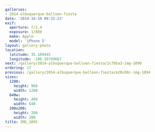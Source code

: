 ```yaml
---
galleries:
- 2014-albuquerque-balloon-fiesta
date: '2014-10-10 09:32:23'
exif:
  aperture: f/2.4
  exposure: 1/889
  make: Apple
  model: 'iPhone 5'
layout: gallery-photo
location:
  latitude: 35.189445
  longitude: -106.59749667
next: /gallery/2014-albuquerque-balloon-fiesta/2c795a3-img-1099
ordering: 17
previous: /gallery/2014-albuquerque-balloon-fiesta/e20c89c-img-1094
sizes:
  1280:
    height: 960
    width: 1280
  640w:
    height: 480
    width: 640
  200x200:
    height: 200
    width: 200
title: IMG_1095
---
```

